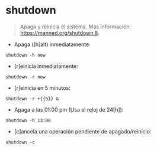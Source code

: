 # shutdown

> Apaga y reinicia el sistema.
> Más información: <https://manned.org/shutdown.8>.

- Apaga ([h]alt) inmediatamente:

`shutdown -h now`

- [r]einicia inmediatamente:

`shutdown -r now`

- [r]einicia en 5 minutos:

`shutdown -r +{{5}} &`

- Apaga a las 01:00 pm (Usa el reloj de 24[h]):

`shutdown -h 13:00`

- [c]ancela una operación pendiente de apagado/reinicio:

`shutdown -c`
